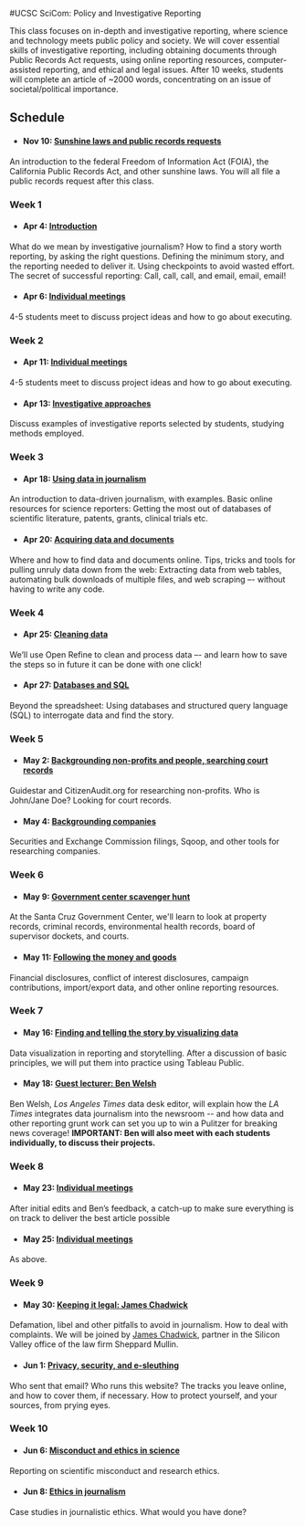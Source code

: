 
#UCSC SciCom: Policy and Investigative Reporting

This class focuses on in-depth and investigative reporting, where science and technology meets public policy and society. We will cover essential skills of investigative reporting, including obtaining documents through Public Records Act requests, using online reporting resources, computer-assisted reporting, and ethical and legal issues. After 10 weeks, students will complete an article of ~2000 words, concentrating on an issue of societal/political importance.

## Schedule


- #### Nov 10: [Sunshine laws and public records requests](public-records.html)
An introduction to the federal Freedom of Information Act (FOIA), the California Public Records Act, and other sunshine laws. You will all file a public records request after this class.

### Week 1

- #### Apr 4: [Introduction](what-is-investigative-journalism.html)
What do we mean by investigative journalism? How to find a story worth reporting, by asking the right questions. Defining the minimum story, and the reporting needed to deliver it. Using checkpoints to avoid wasted effort. The secret of successful reporting: Call, call, call, and email, email, email!

- #### Apr 6: [Individual meetings](indiv-meetings-1.html)
4-5 students meet to discuss project ideas and how to go about executing.

### Week 2

- #### Apr 11: [Individual meetings](indiv-meetings-1.html)
4-5 students meet to discuss project ideas and how to go about executing.

- #### Apr 13: [Investigative approaches](investigative-approaches.html)
Discuss examples of investigative reports selected by students, studying methods employed.

### Week 3

- #### Apr 18: [Using data in journalism](using-data-in-journalism.html)
An introduction to data-driven journalism, with examples. Basic online resources for science reporters: Getting the most out of databases of scientific literature, patents, grants, clinical trials etc.

- #### Apr 20: [Acquiring data and documents](acquiring-data.html)
Where and how to find data and documents online. Tips, tricks and tools for pulling unruly data down from the web: Extracting data from web tables, automating bulk downloads of multiple files, and web scraping –- without having to write any code.

### Week 4

- #### Apr 25: [Cleaning data](cleaning-data.html)
We’ll use Open Refine to clean and process data –- and learn how to save the steps so in future it can be done with one click!

- #### Apr 27: [Databases and SQL](databases-and-sql.html)
Beyond the spreadsheet: Using databases and structured query language (SQL) to interrogate data and find the story.

### Week 5

- #### May 2: [Backgrounding non-profits and people, searching court records](nonprofits-people.html)
Guidestar and CitizenAudit.org for researching non-profits. Who is John/Jane Doe? Looking for court records.

- #### May 4: [Backgrounding companies](companies.html)
Securities and Exchange Commission filings, Sqoop, and other tools for researching companies.

### Week 6

- #### May 9: [Government center scavenger hunt](government-center.html)
At the Santa Cruz Government Center, we'll learn to look at property records, criminal records, environmental health records, board of supervisor dockets, and courts.

- #### May 11: [Following the money and goods](follow-the-money.html)
Financial disclosures, conflict of interest disclosures, campaign contributions, import/export data, and other online reporting resources.

### Week 7

- #### May 16: [Finding and telling the story by visualizing data](data-viz.html)
Data visualization in reporting and storytelling. After a discussion of basic principles, we will put them into practice using Tableau Public.

- #### May 18: [Guest lecturer: Ben Welsh](ben-welsh.html)
Ben Welsh, *Los Angeles Times* data desk editor, will explain how the *LA Times* integrates data journalism into the newsroom -- and how data and other reporting grunt work can set you up to win a Pulitzer for breaking news coverage!
**IMPORTANT: Ben will also meet with each students individually, to discuss their projects.**


### Week 8

- #### May 23: [Individual meetings](indiv-meetings-2.html)
After initial edits and Ben’s feedback, a catch-up to make sure everything is on track to deliver the best article possible

- #### May 25: [Individual meetings](indiv-meetings-2.html)
As above.


### Week 9

- #### May 30: [Keeping it legal: James Chadwick](keep-it-legal.html)
Defamation, libel and other pitfalls to avoid in journalism. How to deal with complaints. We will be joined by [James Chadwick](https://www.sheppardmullin.com/jchadwick), partner in the Silicon Valley office of the law firm Sheppard Mullin.

- #### Jun 1: [Privacy, security, and e-sleuthing](privacy-security.html)
Who sent that email? Who runs this website? The tracks you leave online, and how to cover them, if necessary. How to protect yourself, and your sources, from prying eyes.


### Week 10

- #### Jun 6: [Misconduct and ethics in science](scientific-misconduct.html)
Reporting on scientific misconduct and research ethics.

- #### Jun 8: [Ethics in journalism](journalism-ethics.html)
Case studies in journalistic ethics. What would you have done?



















